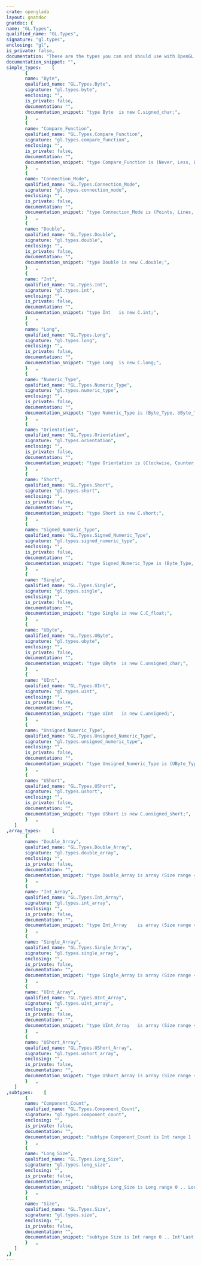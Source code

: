 ```yaml
---
crate: openglada
layout: gnatdoc
gnatdoc: {
name: "GL.Types",
qualified_name: "GL.Types",
signature: "gl.types",
enclosing: "gl",
is_private: false,
documentation: "These are the types you can and should use with OpenGL functions\n(particularly when dealing with buffer objects).\nTypes that are only used internally, but may be needed when interfacing\nwith OpenGL-related library APIs can be found in GL.Low_Level.",
documentation_snippet: "",
simple_types:    [
       {
       name: "Byte",
       qualified_name: "GL.Types.Byte",
       signature: "gl.types.byte",
       enclosing: "",
       is_private: false,
       documentation: "",
       documentation_snippet: "type Byte  is new C.signed_char;",
       }   ,
       {
       name: "Compare_Function",
       qualified_name: "GL.Types.Compare_Function",
       signature: "gl.types.compare_function",
       enclosing: "",
       is_private: false,
       documentation: "",
       documentation_snippet: "type Compare_Function is (Never, Less, Equal, LEqual, Greater, Not_Equal,\n                          GEqual, Always);",
       }   ,
       {
       name: "Connection_Mode",
       qualified_name: "GL.Types.Connection_Mode",
       signature: "gl.types.connection_mode",
       enclosing: "",
       is_private: false,
       documentation: "",
       documentation_snippet: "type Connection_Mode is (Points, Lines, Line_Loop, Line_Strip, Triangles,\n                         Triangle_Strip, Triangle_Fan, Quads, Quad_Strip,\n                         Polygon, Lines_Adjacency, Line_Strip_Adjacency,\n                         Triangles_Adjacency, Triangle_Strip_Adjacency,\n                         Patches);",
       }   ,
       {
       name: "Double",
       qualified_name: "GL.Types.Double",
       signature: "gl.types.double",
       enclosing: "",
       is_private: false,
       documentation: "",
       documentation_snippet: "type Double is new C.double;",
       }   ,
       {
       name: "Int",
       qualified_name: "GL.Types.Int",
       signature: "gl.types.int",
       enclosing: "",
       is_private: false,
       documentation: "",
       documentation_snippet: "type Int   is new C.int;",
       }   ,
       {
       name: "Long",
       qualified_name: "GL.Types.Long",
       signature: "gl.types.long",
       enclosing: "",
       is_private: false,
       documentation: "",
       documentation_snippet: "type Long  is new C.long;",
       }   ,
       {
       name: "Numeric_Type",
       qualified_name: "GL.Types.Numeric_Type",
       signature: "gl.types.numeric_type",
       enclosing: "",
       is_private: false,
       documentation: "",
       documentation_snippet: "type Numeric_Type is (Byte_Type, UByte_Type, Short_Type,\n                      UShort_Type, Int_Type, UInt_Type,\n                      Single_Type, Double_Type);",
       }   ,
       {
       name: "Orientation",
       qualified_name: "GL.Types.Orientation",
       signature: "gl.types.orientation",
       enclosing: "",
       is_private: false,
       documentation: "",
       documentation_snippet: "type Orientation is (Clockwise, Counter_Clockwise);",
       }   ,
       {
       name: "Short",
       qualified_name: "GL.Types.Short",
       signature: "gl.types.short",
       enclosing: "",
       is_private: false,
       documentation: "",
       documentation_snippet: "type Short is new C.short;",
       }   ,
       {
       name: "Signed_Numeric_Type",
       qualified_name: "GL.Types.Signed_Numeric_Type",
       signature: "gl.types.signed_numeric_type",
       enclosing: "",
       is_private: false,
       documentation: "",
       documentation_snippet: "type Signed_Numeric_Type is (Byte_Type, Short_Type, Int_Type,\n                             Single_Type, Double_Type);",
       }   ,
       {
       name: "Single",
       qualified_name: "GL.Types.Single",
       signature: "gl.types.single",
       enclosing: "",
       is_private: false,
       documentation: "",
       documentation_snippet: "type Single is new C.C_float;",
       }   ,
       {
       name: "UByte",
       qualified_name: "GL.Types.UByte",
       signature: "gl.types.ubyte",
       enclosing: "",
       is_private: false,
       documentation: "",
       documentation_snippet: "type UByte  is new C.unsigned_char;",
       }   ,
       {
       name: "UInt",
       qualified_name: "GL.Types.UInt",
       signature: "gl.types.uint",
       enclosing: "",
       is_private: false,
       documentation: "",
       documentation_snippet: "type UInt   is new C.unsigned;",
       }   ,
       {
       name: "Unsigned_Numeric_Type",
       qualified_name: "GL.Types.Unsigned_Numeric_Type",
       signature: "gl.types.unsigned_numeric_type",
       enclosing: "",
       is_private: false,
       documentation: "",
       documentation_snippet: "type Unsigned_Numeric_Type is (UByte_Type, UShort_Type, UInt_Type);",
       }   ,
       {
       name: "UShort",
       qualified_name: "GL.Types.UShort",
       signature: "gl.types.ushort",
       enclosing: "",
       is_private: false,
       documentation: "",
       documentation_snippet: "type UShort is new C.unsigned_short;",
       }   ,
   ]
,array_types:    [
       {
       name: "Double_Array",
       qualified_name: "GL.Types.Double_Array",
       signature: "gl.types.double_array",
       enclosing: "",
       is_private: false,
       documentation: "",
       documentation_snippet: "type Double_Array is array (Size range <>) of aliased Double;",
       }   ,
       {
       name: "Int_Array",
       qualified_name: "GL.Types.Int_Array",
       signature: "gl.types.int_array",
       enclosing: "",
       is_private: false,
       documentation: "",
       documentation_snippet: "type Int_Array    is array (Size range <>) of aliased Int;",
       }   ,
       {
       name: "Single_Array",
       qualified_name: "GL.Types.Single_Array",
       signature: "gl.types.single_array",
       enclosing: "",
       is_private: false,
       documentation: "",
       documentation_snippet: "type Single_Array is array (Size range <>) of aliased Single;",
       }   ,
       {
       name: "UInt_Array",
       qualified_name: "GL.Types.UInt_Array",
       signature: "gl.types.uint_array",
       enclosing: "",
       is_private: false,
       documentation: "",
       documentation_snippet: "type UInt_Array   is array (Size range <>) of aliased UInt;",
       }   ,
       {
       name: "UShort_Array",
       qualified_name: "GL.Types.UShort_Array",
       signature: "gl.types.ushort_array",
       enclosing: "",
       is_private: false,
       documentation: "",
       documentation_snippet: "type UShort_Array is array (Size range <>) of aliased UShort;",
       }   ,
   ]
,subtypes:    [
       {
       name: "Component_Count",
       qualified_name: "GL.Types.Component_Count",
       signature: "gl.types.component_count",
       enclosing: "",
       is_private: false,
       documentation: "",
       documentation_snippet: "subtype Component_Count is Int range 1 .. 4;",
       }   ,
       {
       name: "Long_Size",
       qualified_name: "GL.Types.Long_Size",
       signature: "gl.types.long_size",
       enclosing: "",
       is_private: false,
       documentation: "",
       documentation_snippet: "subtype Long_Size is Long range 0 .. Long'Last;",
       }   ,
       {
       name: "Size",
       qualified_name: "GL.Types.Size",
       signature: "gl.types.size",
       enclosing: "",
       is_private: false,
       documentation: "",
       documentation_snippet: "subtype Size is Int range 0 .. Int'Last;",
       }   ,
   ]
,}
---
```


